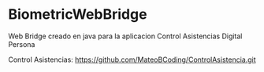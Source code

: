 # BiometricWebBridge

Web Bridge creado en java para la aplicacion Control Asistencias Digital Persona 

Control Asistencias: https://github.com/MateoBCoding/ControlAsistencia.git

